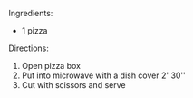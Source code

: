 Ingredients:
 - 1 pizza

Directions:
  1. Open pizza box
  2. Put into microwave with a dish cover 2' 30''
  3. Cut with scissors and serve
